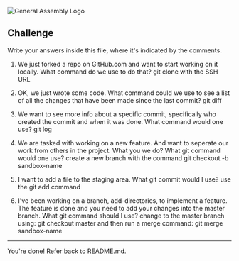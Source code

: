 ![General Assembly Logo](http://i.imgur.com/ke8USTq.png)

## Challenge

Write your answers inside this file, where it's indicated by the comments.

1. We just forked a repo on GitHub.com and want to start working on it locally. What command do we use to do that?
git clone with the SSH URL

2. OK, we just wrote some code. What command could we use to see a list of all the changes that have been made since the last commit?
git diff

3. We want to see more info about a specific commit, specifically who created the commit and when it was done. What command would one use?
git log

4. We are tasked with working on a new feature. And want to seperate our work from others in the project. What you we do? What git command would one use?
create a new branch with the command
git checkout -b sandbox-name


5. I want to add a file to the staging area. What git commit would I use?
use the git add command


6. I've been working on a branch, add-directories, to implement a feature. The feature is done and you need to add your changes into the master branch. What git command should I use?
change to the master branch using:  git checkout master
and then run a merge command:  git merge sandbox-name

<hr>

You're done! Refer back to README.md.

